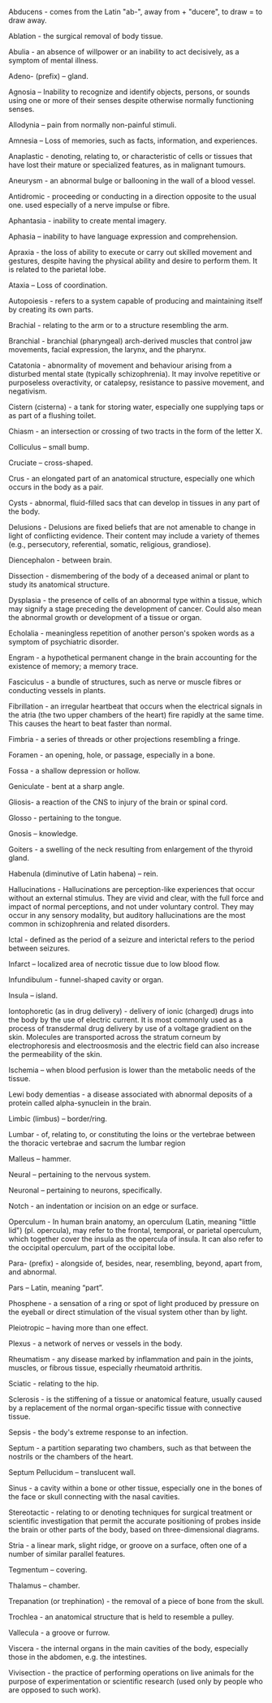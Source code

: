 Abducens - comes from the Latin "ab-", away from + "ducere", to draw = to draw away.

Ablation - the surgical removal of body tissue.

Abulia - an absence of willpower or an inability to act decisively, as a symptom of mental illness.

Adeno- (prefix) – gland.

Agnosia – Inability to recognize and identify objects, persons, or sounds using one or more of their senses despite otherwise normally functioning senses.

Allodynia – pain from normally non-painful stimuli.

Amnesia – Loss of memories, such as facts, information, and experiences.

Anaplastic - denoting, relating to, or characteristic of cells or tissues that have lost their mature or specialized features, as in malignant tumours.

Aneurysm - an abnormal bulge or ballooning in the wall of a blood vessel.

Antidromic - proceeding or conducting in a direction opposite to the usual one. used especially of a nerve impulse or fibre.

Aphantasia - inability to create mental imagery.

Aphasia – inability to have language expression and comprehension.

Apraxia - the loss of ability to execute or carry out skilled movement and gestures, despite having the physical ability and desire to perform them. It is related to the parietal lobe.

Ataxia – Loss of coordination.

Autopoiesis - refers to a system capable of producing and maintaining itself by creating its own parts.

Brachial - relating to the arm or to a structure resembling the arm.

Branchial - branchial (pharyngeal) arch-derived muscles that control jaw movements, facial expression, the larynx, and the pharynx.

Catatonia - abnormality of movement and behaviour arising from a disturbed mental state (typically schizophrenia). It may involve repetitive or purposeless overactivity, or catalepsy, resistance to passive movement, and negativism.

Cistern (cisterna) - a tank for storing water, especially one supplying taps or as part of a flushing toilet.

Chiasm - an intersection or crossing of two tracts in the form of the letter X.

Colliculus – small bump.

Cruciate – cross-shaped.

Crus - an elongated part of an anatomical structure, especially one which occurs in the body as a pair.

Cysts - abnormal, fluid-filled sacs that can develop in tissues in any part of the body.

Delusions - Delusions are fixed beliefs that are not amenable to change in light of conflicting evidence. Their content may include a variety of themes (e.g., persecutory, referential, somatic, religious, grandiose).

Diencephalon - between brain.

Dissection - dismembering of the body of a deceased animal or plant to study its anatomical structure.

Dysplasia - the presence of cells of an abnormal type within a tissue, which may signify a stage preceding the development of cancer. Could also mean the abnormal growth or development of a tissue or organ.

Echolalia - meaningless repetition of another person's spoken words as a symptom of psychiatric disorder.

Engram - a hypothetical permanent change in the brain accounting for the existence of memory; a memory trace.

Fasciculus - a bundle of structures, such as nerve or muscle fibres or conducting vessels in plants.

Fibrillation - an irregular heartbeat that occurs when the electrical signals in the atria (the two upper chambers of the heart) fire rapidly at the same time. This causes the heart to beat faster than normal.

Fimbria - a series of threads or other projections resembling a fringe.

Foramen - an opening, hole, or passage, especially in a bone.

Fossa - a shallow depression or hollow.

Geniculate - bent at a sharp angle.

Gliosis- a reaction of the CNS to injury of the brain or spinal cord.

Glosso - pertaining to the tongue.

Gnosis – knowledge.

Goiters - a swelling of the neck resulting from enlargement of the thyroid gland.

Habenula (diminutive of Latin habena) – rein.

Hallucinations - Hallucinations are perception-like experiences that occur without an external stimulus. They are vivid and clear, with the full force and impact of normal perceptions, and not under voluntary control. They may occur in any sensory modality, but auditory hallucinations are the most common in schizophrenia and related disorders.

Ictal - defined as the period of a seizure and interictal refers to the period between seizures.

Infarct – localized area of necrotic tissue due to low blood flow.

Infundibulum - funnel-shaped cavity or organ.

Insula – island.

Iontophoretic (as in drug delivery) - delivery of ionic (charged) drugs into the body by the use of electric current. It is most commonly used as a process of transdermal drug delivery by use of a voltage gradient on the skin. Molecules are transported across the stratum corneum by electrophoresis and electroosmosis and the electric field can also increase the permeability of the skin.

Ischemia – when blood perfusion is lower than the metabolic needs of the tissue.

Lewi body dementias - a disease associated with abnormal deposits of a protein called alpha-synuclein in the brain.

Limbic (limbus) – border/ring.

Lumbar - of, relating to, or constituting the loins or the vertebrae between the thoracic vertebrae and sacrum the lumbar region

Malleus – hammer.

Neural – pertaining to the nervous system.

Neuronal – pertaining to neurons, specifically.

Notch - an indentation or incision on an edge or surface.

Operculum - In human brain anatomy, an operculum (Latin, meaning "little lid") (pl. opercula), may refer to the frontal, temporal, or parietal operculum, which together cover the insula as the opercula of insula. It can also refer to the occipital operculum, part of the occipital lobe.

Para- (prefix) - alongside of, besides, near, resembling, beyond, apart from, and abnormal.

Pars – Latin, meaning “part”.

Phosphene - a sensation of a ring or spot of light produced by pressure on the eyeball or direct stimulation of the visual system other than by light.

Pleiotropic – having more than one effect.

Plexus - a network of nerves or vessels in the body.

Rheumatism - any disease marked by inflammation and pain in the joints, muscles, or fibrous tissue, especially rheumatoid arthritis.

Sciatic - relating to the hip.

Sclerosis - is the stiffening of a tissue or anatomical feature, usually caused by a replacement of the normal organ-specific tissue with connective tissue.

Sepsis - the body's extreme response to an infection.

Septum - a partition separating two chambers, such as that between the nostrils or the chambers of the heart.

Septum Pellucidum – translucent wall.

Sinus - a cavity within a bone or other tissue, especially one in the bones of the face or skull connecting with the nasal cavities.

Stereotactic - relating to or denoting techniques for surgical treatment or scientific investigation that permit the accurate positioning of probes inside the brain or other parts of the body, based on three-dimensional diagrams.

Stria - a linear mark, slight ridge, or groove on a surface, often one of a number of similar parallel features.

Tegmentum – covering.

Thalamus – chamber.

Trepanation (or trephination) - the removal of a piece of bone from the skull.

Trochlea - an anatomical structure that is held to resemble a pulley.

Vallecula - a groove or furrow.

Viscera - the internal organs in the main cavities of the body, especially those in the abdomen, e.g. the intestines.

Vivisection - the practice of performing operations on live animals for the purpose of experimentation or scientific research (used only by people who are opposed to such work).